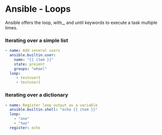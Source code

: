 Ansible - Loops
===============

Ansible offers the loop, with_<lookup>, and until keywords to execute a task multiple times.

### Iterating over a simple list

```YAML
- name: Add several users
  ansible.builtin.user:
    name: "{{ item }}"
    state: present
    groups: "wheel"
  loop:
     - testuser1
     - testuser2
```

### Iterating over a dictionary

```YAML
- name: Register loop output as a variable
  ansible.builtin.shell: "echo {{ item }}"
  loop:
    - "one"
    - "two"
  register: echo
```

